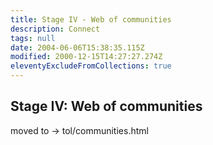 ```yaml
---
title: Stage IV - Web of communities
description: Connect
tags: null
date: 2004-06-06T15:38:35.115Z
modified: 2000-12-15T14:27:27.274Z
eleventyExcludeFromCollections: true
---
```


## Stage IV: Web of communities

moved to -> tol/communities.html
